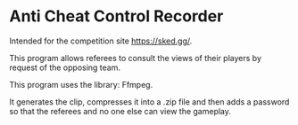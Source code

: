 # Anti Cheat Control Recorder

Intended for the competition site https://sked.gg/.

This program allows referees to consult the views of their players by request of the opposing team.

This program uses the library: Ffmpeg.

It generates the clip, compresses it into a .zip file and then adds a password so that the referees and no one else can view the gameplay.
